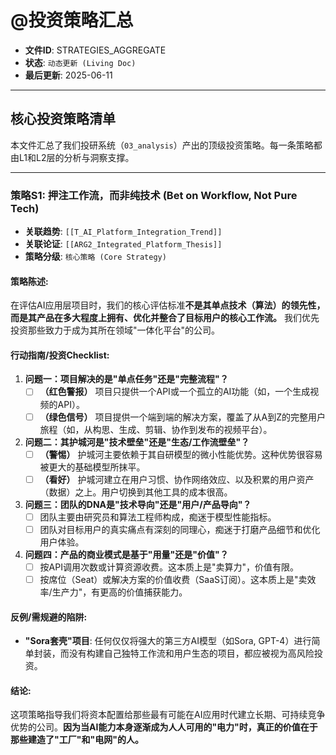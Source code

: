# @投资策略汇总

- **文件ID**: STRATEGIES_AGGREGATE
- **状态**: `动态更新 (Living Doc)`
- **最后更新**: 2025-06-11

---

## 核心投资策略清单

本文件汇总了我们投研系统（`03_analysis`）产出的顶级投资策略。每一条策略都由L1和L2层的分析与洞察支撑。

---

### **策略S1: 押注工作流，而非纯技术 (Bet on Workflow, Not Pure Tech)**

- **关联趋势**: `[[T_AI_Platform_Integration_Trend]]`
- **关联论证**: `[[ARG2_Integrated_Platform_Thesis]]`
- **策略分级**: `核心策略 (Core Strategy)`

#### **策略陈述**:
在评估AI应用层项目时，我们的核心评估标准**不是其单点技术（算法）的领先性，而是其产品在多大程度上拥有、优化并整合了目标用户的核心工作流。** 我们优先投资那些致力于成为其所在领域"一体化平台"的公司。

#### **行动指南/投资Checklist**:

1.  **问题一：项目解决的是"单点任务"还是"完整流程"？**
    -   [ ] **（红色警报）** 项目只提供一个API或一个孤立的AI功能（如，一个生成视频的API）。
    -   [ ] **（绿色信号）** 项目提供一个端到端的解决方案，覆盖了从A到Z的完整用户旅程（如，从构思、生成、剪辑、协作到发布的视频平台）。

2.  **问题二：其护城河是"技术壁垒"还是"生态/工作流壁垒"？**
    -   [ ] **（警惕）** 护城河主要依赖于其自研模型的微小性能优势。这种优势很容易被更大的基础模型所抹平。
    -   [ ] **（看好）** 护城河建立在用户习惯、协作网络效应、以及积累的用户资产（数据）之上。用户切换到其他工具的成本很高。

3.  **问题三：团队的DNA是"技术导向"还是"用户/产品导向"？**
    -   [ ] 团队主要由研究员和算法工程师构成，痴迷于模型性能指标。
    -   [ ] 团队对目标用户的真实痛点有深刻的同理心，痴迷于打磨产品细节和优化用户体验。

4.  **问题四：产品的商业模式是基于"用量"还是"价值"？**
    -   [ ] 按API调用次数或计算资源收费。这本质上是"卖算力"，价值有限。
    -   [ ] 按席位（Seat）或解决方案的价值收费（SaaS订阅）。这本质上是"卖效率/生产力"，有更高的价值捕获能力。

#### **反例/需规避的陷阱**:
- **"Sora套壳"项目**: 任何仅仅将强大的第三方AI模型（如Sora, GPT-4）进行简单封装，而没有构建自己独特工作流和用户生态的项目，都应被视为高风险投资。

#### **结论**:
这项策略指导我们将资本配置给那些最有可能在AI应用时代建立长期、可持续竞争优势的公司。**因为当AI能力本身逐渐成为人人可用的"电力"时，真正的价值在于那些建造了"工厂"和"电网"的人。** 